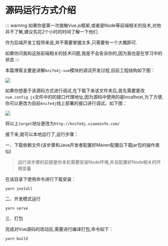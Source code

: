 # 源码运行方式介绍
::: warning
如果你是第一次接触Vue.js框架,或者是Node等前端相关的技术,对他并不了解,建议先花2个小时的时间了解一下他们.

作为后端开发工程师来说,并不需要掌握太多,只需要有一个大概即可.

如果你问我和这些前端相关的技术问题,我是不会告诉你的,因为我也是在学习中的状态
:::


本篇博客主要是讲解`knife4j-vue`模块的调试开发过程,目前工程结构如下图：

![](/knife4j/images/knife4j/construct.png)

如果你想基于该源码方式进行调试,在下载下来该文件夹后,首先需要更改`vue.config.js`文件中的的接口代理地址,因为源码中使用的是localhost,为了方便,你可以更改为目前`knife4j`线上部署的接口进行调试，如下图：

![](/knife4j/images/knife4j/proxy-url.png)


将以上`target`地址更改为`http://knife4j.xiaominfo.com/`

接下来,就可以本地运行了,运行步骤：

一、下载依赖文件(该步骤和Java开发者配置好Maven配置后下载jar包的操作类似)
> 运行该步骤的前提是你本机需要安装Node环境,并且配置好Node相关的环境变量

在该目录下使用命令进行下载安装：

```shell
yarn install
```

二、开发模式运行

```shell
yarn serve
```

三、打包

完成对Vue源码的改动后,需要进行编译打包,命令如下：

```shell
yarn build
```

 
 
 
